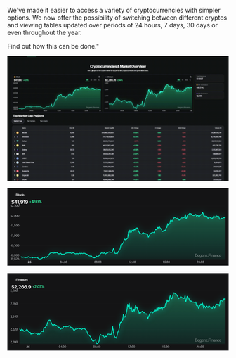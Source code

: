 We've made it easier to access a variety of cryptocurrencies with simpler options. We now offer the possibility of switching between different cryptos and viewing tables updated over periods of 24 hours, 7 days, 30 days or even throughout the year.

Find out how this can be done."

![cryptocurrencies](./gif/cryptocurrencies.gif)

![Cryptocurrencies & market Oveview inf](image-6.png)

![Cryptocurrencies & market Oveview inf](image-7.png)